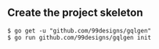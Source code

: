 ## Create the project skeleton
```
$ go get -u "github.com/99designs/gqlgen"
$ go run github.com/99designs/gqlgen init
```
